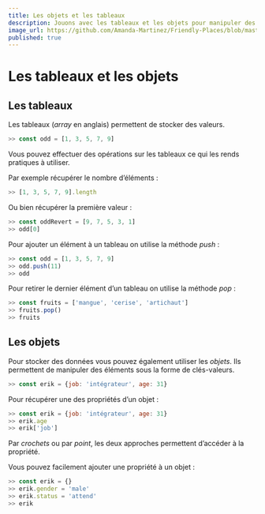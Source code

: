 ```yaml
---
title: Les objets et les tableaux
description: Jouons avec les tableaux et les objets pour manipuler des données.
image_url: https://github.com/Amanda-Martinez/Friendly-Places/blob/master/fiches/img/tableaux-objets.jpg?raw=true
published: true
---
```

# Les tableaux et les objets

## Les tableaux
Les tableaux (*array* en anglais) permettent de stocker des valeurs.

```javascript
>> const odd = [1, 3, 5, 7, 9]
```

Vous pouvez effectuer des opérations sur les tableaux ce qui les rends pratiques à utiliser.

Par exemple récupérer le nombre d’éléments :
```javascript
>> [1, 3, 5, 7, 9].length
```

Ou bien récupérer la première valeur :
```javascript
>> const oddRevert = [9, 7, 5, 3, 1]
>> odd[0]
```

Pour ajouter un élément à un tableau on utilise la méthode *push* :
```javascript
>> const odd = [1, 3, 5, 7, 9]
>> odd.push(11)
>> odd
```

Pour retirer le dernier élément d’un tableau on utilise la méthode *pop* :
```javascript
>> const fruits = ['mangue', 'cerise', 'artichaut']
>> fruits.pop()
>> fruits
```

## Les objets
Pour stocker des données vous pouvez également utiliser les *objets*. Ils permettent de manipuler des éléments sous la forme de clés-valeurs.

```javascript
>> const erik = {job: 'intégrateur', age: 31}
```

Pour récupérer une des propriétés d’un objet :
```javascript
>> const erik = {job: 'intégrateur', age: 31}
>> erik.age
>> erik['job']
```

Par *crochets* ou par *point*, les deux approches permettent d’accéder à la propriété.

Vous pouvez facilement ajouter une propriété à un objet :
```javascript
>> const erik = {}
>> erik.gender = 'male'
>> erik.status = 'attend'
>> erik
```
